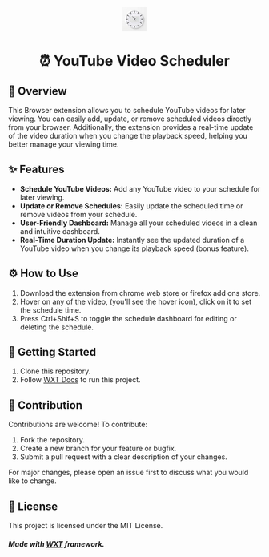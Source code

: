 <div align="center">

![Extension Icon](public/icon/icon-48.png) 

# ⏰ YouTube Video Scheduler

</div>


## 📅 Overview
This Browser extension allows you to schedule YouTube videos for later viewing. You can easily add, update, or remove scheduled videos directly from your browser. Additionally, the extension provides a real-time update of the video duration when you change the playback speed, helping you better manage your viewing time.

## ✨ Features
- **Schedule YouTube Videos:** Add any YouTube video to your schedule for later viewing.
- **Update or Remove Schedules:** Easily update the scheduled time or remove videos from your schedule.
- **User-Friendly Dashboard:** Manage all your scheduled videos in a clean and intuitive dashboard.
- **Real-Time Duration Update:** Instantly see the updated duration of a YouTube video when you change its playback speed (bonus feature).

## ⚙️ How to Use
1. Download the extension from chrome web store or firefox add ons store.
2. Hover on any of the video, (you'll see the hover icon), click on it to set the schedule time.
3. Press Ctrl+Shif+S to toggle the schedule dashboard for editing or deleting the schedule.

## 🌱 Getting Started
1. Clone this repository.
2. Follow [WXT Docs](https://wxt.dev/guide/installation.html) to run this project.

## 🤝 Contribution
Contributions are welcome! To contribute:
1. Fork the repository.
2. Create a new branch for your feature or bugfix.
4. Submit a pull request with a clear description of your changes.

For major changes, please open an issue first to discuss what you would like to change.

## 📜 License
This project is licensed under the MIT License.

##### Made with [WXT](https://wxt.dev/) framework.